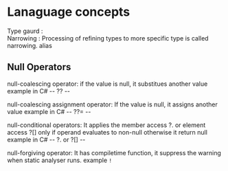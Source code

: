 
# Lanaguage concepts

 Type gaurd :  
 Narrowing : Processing of refining types to more specific type is called narrowing.
 alias 
 
## Null Operators
 
 null-coalescing operator: if the value is null, it substitues another value
  example in C# -- ?? --

 null-coalescing assignment operator: If the value is null, it assigns another value
  example in C# -- ??= --
  
 null-conditional operators: It applies the member access ?. or element access ?[] only if operand evaluates to non-null otherwise it return null
  example in C# -- ?. or  ?[] --
  
 null-forgiving operator: It has compiletime function, it suppress the warning when static analyser runs.
 example ``` !  ```